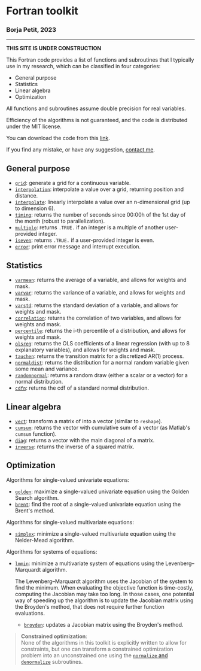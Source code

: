 
# Fortran toolkit

### Borja Petit, 2023

--- 

**THIS SITE IS UNDER CONSTRUCTION**

<a name="inicio"></a>

This Fortran code provides a list of functions and subroutines that I typically use in my research, which can be classified in four categories:

- General purpose
- Statistics
- Linear algebra
- Optimization

All functions and subroutines assume double precision for real variables.

Efficiency of the algorithms is not guaranteed, and the code is distributed under the MIT license.

You can download the code from this [link](https://borjapetit.github.io/fortran_toolkit/toolkit.f90).

If you find any mistake, or have any suggestion, [contact me](mailto:bpetit@cunef.edu).

## General purpose

- [```grid```](docs/grid.md): generate a grid for a continuous variable.
- [```interpolation```](docs/interpolation.md): interpolate a value over a grid, returning position and distance.
- [```interpolate```](docs/interpolate.md): linearly interpolate a value over an n-dimensional grid (up to dimension 6).
- [```timing```](docs/timing.md): returns the number of seconds since 00:00h of the 1st day of the month (robust to parallelization).
- [```multiplo```](docs/multiplo.md): returns ```.TRUE.``` if an integer is a multiple of another user-provided integer.
- [```iseven```](docs/iseven.md): returns ```.TRUE.``` if a user-provided integer is even.
- [```error```](docs/error.md): print error message and interrupt execution.

## Statistics

- [```varmean```](docs/varmean.md): returns the average of a variable, and allows for weights and mask.
- [```varvar```](docs/varvar.md): returns the variance of a variable, and allows for weights and mask.
- [```varstd```](docs/varstd.md): returns the standard deviation of a variable, and allows for weights and mask.
- [```correlation```](docs/correlation.md): returns the correlation of two variables, and allows for weights and mask.
- [```percentile```](docs/percentile.md): returns the i-th percentile of a distribution, and allows for weights and mask.
- [```olsreg```](docs/olsreg.md): returns the OLS coefficients of a linear regression (with up to 8 explanatory variables), and allows for weights and mask.
- [```tauchen```](docs/tauchen.md): returns the transition matrix for a discretized AR(1) process.
- [```normaldist```](docs/normaldist.md): returns the distribution for a normal random variable given some mean and variance.
- [```randomnormal```](docs/randomnormal.md): returns a random draw (either a scalar or a vector) for a normal distribution.
- [```cdfn```](docs/cdfn.md): returns the cdf of a standard normal distribution.


## Linear algebra

- [```vect```](docs/vect.md): transform a matrix of into a vector (similar to ```reshape```).
- [```cumsum```](docs/cumsum.md): returns the vector with cumulative sum of a vector (as Matlab's ```cumsum``` function).
- [```diag```](docs/diag.md): returns a vector with the main diagonal of a matrix.
- [```inverse```](docs/inverse.md): returns the inverse of a squared matrix.


## Optimization

Algorithms for single-valued univariate equations:

- [```golden```](docs/golden.md): maximize a single-valued univariate equation using the Golden Search algorithm.
- [```brent```](docs/brent.md): find the root of a single-valued univariate equation using the Brent's method.

Algorithms for single-valued multivariate equations:

- [```simplex```](docs/simplex.md): minimize a single-valued multivariate equation using the Nelder-Mead algorithm.

Algorithms for systems of equations:

- [```lmmin```](docs/lmmin.md): minimize a multivariate system of equations using the Levenberg–Marquardt algorithm.

  The Levenberg–Marquardt algorithm uses the Jacobian of the system to find the minimum. When evaluating the objective function is time-costly, computing the Jacobian may take too long. In those cases, one potential way of speeding up the algorithm is to update the Jacobian matrix using the Broyden's method, that does not require further function evaluations.

  - [```broyden```](docs/broyden.md): updates a Jacobian matrix using the Broyden's method.


> **Constrained optimization**:<br>
None of the algorithms in this toolkit is explicitly written to allow for constraints, but one can transform a constrained optimization problem into an unconstrained one using the [```normalize``` and ```denormalize```](docs/normalize.md) subroutines.

<br>
<br>
<br>
<br>
<br>
<br>
<br>
<br>
<br>
<br>

